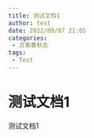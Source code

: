 ```yaml
---
title: 测试文档1
author: test
date: 2022/09/07 21:05
categories:
 - 方案春秋志
tags:
 - Test
---
```


# 测试文档1

测试文档1
